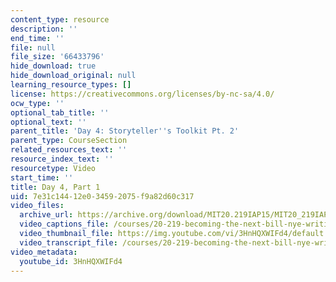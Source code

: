 ```yaml
---
content_type: resource
description: ''
end_time: ''
file: null
file_size: '66433796'
hide_download: true
hide_download_original: null
learning_resource_types: []
license: https://creativecommons.org/licenses/by-nc-sa/4.0/
ocw_type: ''
optional_tab_title: ''
optional_text: ''
parent_title: 'Day 4: Storyteller''s Toolkit Pt. 2'
parent_type: CourseSection
related_resources_text: ''
resource_index_text: ''
resourcetype: Video
start_time: ''
title: Day 4, Part 1
uid: 7e31c144-12e0-3459-2075-f9a82d60c317
video_files:
  archive_url: https://archive.org/download/MIT20.219IAP15/MIT20_219IAP15_D04P1_300k.mp4
  video_captions_file: /courses/20-219-becoming-the-next-bill-nye-writing-and-hosting-the-educational-show-january-iap-2015/8d41d24749ae515688ed9608a6593a14_3HnHQXWIFd4.vtt
  video_thumbnail_file: https://img.youtube.com/vi/3HnHQXWIFd4/default.jpg
  video_transcript_file: /courses/20-219-becoming-the-next-bill-nye-writing-and-hosting-the-educational-show-january-iap-2015/9218b276fbcbbe343bd6fa362a5d02ff_3HnHQXWIFd4.pdf
video_metadata:
  youtube_id: 3HnHQXWIFd4
---
```

